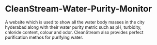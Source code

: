 # CleanStream-Water-Purity-Monitor
A website which is used to show all the water body masses in the city hyderabad along with their water purity metric such as pH, turbidity, chloride content, colour and odor. CleanStream also provides perfect purification methos for purifying water.
